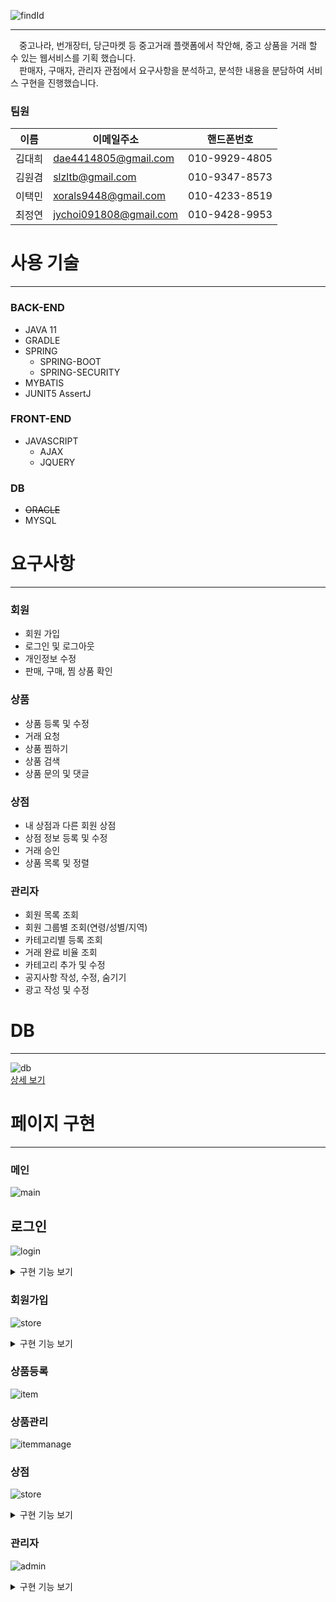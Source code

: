 ![findId](./src/main/resources/static/img/logo/neconico_logo.png)
***
　중고나라, 번개장터, 당근마켓 등 중고거래 플랫폼에서 착안해, 중고 상품을 거래 할 수 있는 웹서비스를 기획 했습니다.  
 　판매자, 구매자, 관리자 관점에서 요구사항을 분석하고, 분석한 내용을 분담하여 서비스 구현을 진행했습니다.   

### 팀원
|이름|이메일주소|핸드폰번호|
|:---:|---|---|
|김대희|dae4414805@gmail.com|010-9929-4805|
|김원겸|slzltb@gmail.com|010-9347-8573|
|이택민|xorals9448@gmail.com|010-4233-8519|
|최정연|jychoi091808@gmail.com|010-9428-9953|

# 사용 기술
***
### BACK-END
  * JAVA 11
  * GRADLE
  * SPRING
    * SPRING-BOOT
    * SPRING-SECURITY
  * MYBATIS
  * JUNIT5 AssertJ
    
### FRONT-END  
  * JAVASCRIPT
    * AJAX
    * JQUERY
### DB  
  * ~~ORACLE~~
  * MYSQL

# 요구사항
***
### 회원
* 회원 가입
* 로그인 및 로그아웃
* 개인정보 수정
* 판매, 구매, 찜 상품 확인
### 상품
* 상품 등록 및 수정
* 거래 요청
* 상품 찜하기
* 상품 검색
* 상품 문의 및 댓글
### 상점
* 내 상점과 다른 회원 상점 
* 상점 정보 등록 및 수정
* 거래 승인
* 상품 목록 및 정렬
### 관리자
* 회원 목록 조회
* 회원 그룹별 조회(연령/성별/지역)
* 카테고리별 등록 조회
* 거래 완료 비율 조회
* 카테고리 추가 및 수정
* 공지사항 작성, 수정, 숨기기
* 광고 작성 및 수정

# DB
***
![db](./img/db/db.JPG)  
<a href="https://www.erdcloud.com/d/wABSja6NBHZbJcNJY" target="_blank">상세 보기</a>

# 페이지 구현
***
### 메인

![main](./img/page/main/main.jpg)

## 로그인

![login](./img/page/login/login.JPG)

<details>
<summary>구현 기능 보기</summary>
<div markdown="1">

* 로그인 상태 유지


* 아이디 찾기
  
  ![findId](./img/page/login/findID.JPG)


* 비밀 번호 찾기
  
  ![findPw](./img/page/login/findPW.JPG)


</div>
</details>



### 회원가입

![store](./img/page/join/join.JPG)
<details>
<summary>구현 기능 보기</summary>
<div markdown="1">

* 아이디 중복 검사 기능


* 유효성 검사


* 주소 검색 기능

  ![searchlocation](./img/page/join/searchlocation.JPG)
  
  
* 이메일 인증 기능
  
  ![emailverify](./img/page/join/emailverify.JPG)
  ![emailverify1](./img/page/join/emailverify1.JPG)


</div>
</details>

### 상품등록

![item](./img/page/item/item.JPG)

### 상품관리

![itemmanage](./img/page/itemmanage/itemmanage.JPG)

### 상점

![store](./img/page/store/mystore_all.JPG)
<details>
<summary>구현 기능 보기</summary>
<div markdown="1">

* 상점 정보 수정 기능
  ![storeInfo](./img/page/store/storeinfo.JPG)
  

* 상품 정렬 기능
  ![sorting](./img/page/store/sorting.JPG)


* 페이징 기능
  ![paging](./img/page/store/paging.JPG)


* 상점 후기 작성 기능
  ![storeReview](./img/page/store/storeReview.JPG)
  ![storeReview2](./img/page/store/storeReview2.JPG)
  

* 상품 거래 기능
  ![trade](./img/page/store/trade.JPG)

</div>
</details>

### 관리자

![admin](./img/page/admin/admin_main.png)

<details>
<summary>구현 기능 보기</summary>
<div markdown="1">
<br></br>
<details>
<summary>회원관리</summary>
<div markdown="1">

* 회원관리

    * 회원 목록 조회
      <br></br>
      ![usersList](./img/page/admin/users/admin_user_list.gif)
      <br></br>

    * 회원 목록 그룹별 조회 (나이 / 성별 / 지역)
      <br></br>
      ![usersGroup](./img/page/admin/users/admin_user_group.gif)
      <br></br>

    * 회원 가입 추이 조회
      <br></br>
      ![usersRegistered](img/page/admin/users/admin_user_registered.gif)
      <br></br>
      <br></br>

</div>
</details>

<details>
<summary>상품관리</summary>
<div markdown="1">

* 상품관리
  <br></br>

    * 상품 카테고리별 등록 수 조회 (대분류 / 중분류)
      <br></br>
      ![itemsList](./img/page/admin/item/admin_item_static.gif)
      <br></br>

    * 상품 거래 완료 비율 조회
      <br></br>
      ![tradeRate](./img/page/admin/item/admin_item_tradestatus.gif)
      <br></br>

    * 카테고리 등록 및 수정 (대분류)
      <br></br>
      ![categoryCRUD](./img/page/admin/item/admin_item_categorymain.gif)
      <br></br>

    * 카테고리 등록 및 수정 (중분류)
      <br></br>
      ![subCategoryCRUD](./img/page/admin/item/admin_item_categorysub.gif)
      <br></br>

</div>
</details>

<details>
<summary>광고관리</summary>
<div markdown="1">


* 광고 조회/수정/삭제
  ![advertList](./img/page/admin/advert/advert_ud.gif)

<br>

* 광고 등록

![advertCRUD](./img/page/admin/advert/submit_advert.gif)

<br>

* 광고 숨김

![advertCRUD](./img/page/admin/advert/advert_hidden.gif)

<br>



</div>
</details>

<details>
<summary>공지사항</summary>
<div markdown="1">

<br>

* 공지사항 조회

![noticeList](./img/page/admin/notice/noticelist.PNG)

<br>

* 공지 등록, 수정, 삭제

![noticeCRUD](./img/page/admin/notice/submit_notice.gif)

<br>

* 공지사항 페이지 처리

![noticePaging](./img/page/admin/notice/notice_paging.gif)


</details>
<br>

* 관리자 권한 부여
  <br></br>
  ![adminAuthority](./img/page/admin/admin_changeauthority.gif)
</div>
</details>
